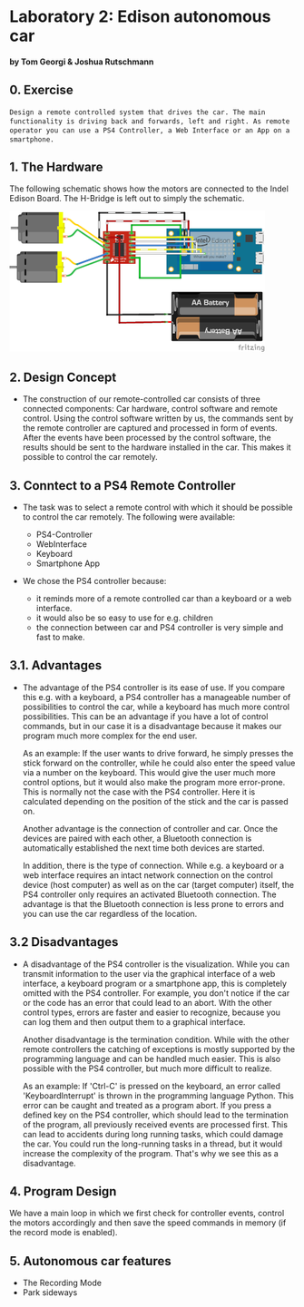 # Laboratory 2: Edison autonomous car
#### by Tom Georgi & Joshua Rutschmann

## 0. Exercise

    Design a remote controlled system that drives the car. The main functionality is driving back and forwards, left and right. As remote operator you can use a PS4 Controller, a Web Interface or an App on a smartphone.


## 1. The Hardware

The following schematic shows how the motors are connected to the Indel Edison Board. The H-Bridge is left out to simply the schematic.
    
![Wiring](schematic.png)

## 2. Design Concept


-
    The construction of our remote-controlled car consists of three connected components: Car hardware, control software and remote control. Using the control software written by us, the commands sent by the remote controller are captured and processed in form of events.
    After the events have been processed by the control software, the results should be sent to the hardware installed in the car.
    This makes it possible to control the car remotely.

## 3. Conntect to a PS4 Remote Controller

-
    The task was to select a remote control with which it should be possible to control the car remotely. The following were available:
    - PS4-Controller
    - WebInterface
    - Keyboard
    - Smartphone App
  
- 
    We chose the PS4 controller because:
    - it reminds more of a remote controlled car than a keyboard or a web interface.
    - it would also be so easy to use for e.g. children
    - the connection between car and PS4 controller is very simple and fast to make.

## 3.1. Advantages

-
    The advantage of the PS4 controller is its ease of use. 
    If you compare this e.g. with a keyboard, a PS4 controller has a manageable number of possibilities to control the car, while a keyboard has much more control possibilities. This can be an advantage if you have a lot of control commands, but in our case it is a disadvantage because it makes our program much more complex for the end user. 
    
    As an example: If the user wants to drive forward, he simply presses the stick forward on the controller, while he could also enter the speed value via a number on the keyboard. This would give the user much more control options, but it would also make the program more error-prone. This is normally not the case with the PS4 controller. Here it is calculated depending on the position of the stick and the car is passed on. 
    
    Another advantage is the connection of controller and car. Once the devices are paired with each other, a Bluetooth connection is automatically established the next time both devices are started.

    In addition, there is the type of connection. While e.g. a keyboard or a web interface requires an intact network connection on the control device (host computer) as well as on the car (target computer) itself, the PS4 controller only requires an activated Bluetooth connection. The advantage is that the Bluetooth connection is less prone to errors and you can use the car regardless of the location.

## 3.2 Disadvantages

-
    A disadvantage of the PS4 controller is the visualization. While you can transmit information to the user via the graphical interface of a web interface, a keyboard program or a smartphone app, this is completely omitted with the PS4 controller. For example, you don't notice if the car or the code has an error that could lead to an abort. With the other control types, errors are faster and easier to recognize, because you can log them and then output them to a graphical interface. 

    Another disadvantage is the termination condition. While with the other remote controllers the catching of exceptions is mostly supported by the programming language and can be handled much easier. This is also possible with the PS4 controller, but much more difficult to realize.

    As an example: If 'Ctrl-C' is pressed on the keyboard, an error called 'KeyboardInterrupt' is thrown in the programming language Python. This error can be caught and treated as a program abort. If you press a defined key on the PS4 controller, which should lead to the termination of the program, all previously received events are processed first. This can lead to accidents during long running tasks, which could damage the car. You could run the long-running tasks in a thread, but it would increase the complexity of the program. That's why we see this as a disadvantage.


## 4. Program Design

We have a main loop in which we first check for controller events, control the motors accordingly and then save the speed commands in memory (if the record mode is enabled).


## 5. Autonomous car features

- The Recording Mode
- Park sideways

